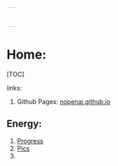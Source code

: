 ```yaml
---


---
```


<h1 id="home">Home:</h1>
<p>[TOC]</p>
<p>links:</p>
<ol>
<li>Github Pages: <a href="http://nopenai.github.io">nopenai.github.io</a></li>
</ol>
<h2 id="energy">Energy:</h2>
<ol>
<li><a href="/Progress.html">Progress</a></li>
<li><a href="Pics/Pics.html">Pics</a></li>
<li></li>
</ol>

